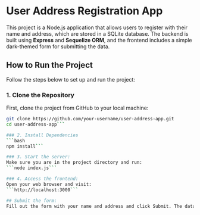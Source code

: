 # User Address Registration App

This project is a Node.js application that allows users to register with their name and address, which are stored in a SQLite database. The backend is built using **Express** and **Sequelize ORM**, and the frontend includes a simple dark-themed form for submitting the data.

## How to Run the Project

Follow the steps below to set up and run the project:

### 1. Clone the Repository

First, clone the project from GitHub to your local machine:

```bash
git clone https://github.com/your-username/user-address-app.git
cd user-address-app```

### 2. Install Dependencies
```bash
npm install```

### 3. Start the server:
Make sure you are in the project directory and run:
```node index.js```

### 4. Access the frontend:
Open your web browser and visit:
```http://localhost:3000```

## Submit the form:
Fill out the form with your name and address and click Submit. The data will be sent to the backend and saved in the SQLite database.
